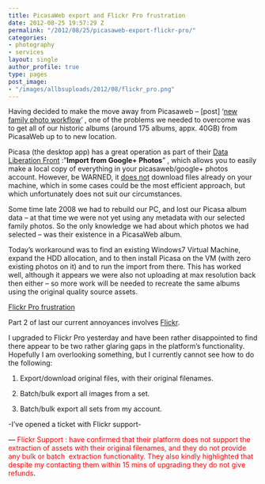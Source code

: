 ```yaml
---
title: PicasaWeb export and Flickr Pro frustration
date: 2012-08-25 19:57:29 Z
permalink: "/2012/08/25/picasaweb-export-flickr-pro/"
categories:
- photography
- services
layout: single
author_profile: true
type: pages
post_image:
- "/images/allbsuploads/2012/08/flickr_pro.png"
---
```


Having decided to make the move away from Picasaweb &#8211; [post] &#8216;<a title="New family photo workflow" href="/2012/08/17/family-photo-workflow/" target="_blank">new family photo workflow</a>&#8216; , one of the problems we needed to overcome was to get all of our historic albums (around 175 albums, appx. 40GB) from PicasaWeb up to to new location.

Picasa (the desktop app) has a great operation as part of their <a title="http://www.dataliberation.org/" href="http://www.dataliberation.org/" target="_blank">Data Liberation Front</a> :&#8221;**Import from Google+ Photos**&#8221; , which allows you to easily make a local copy of everything in your picasaweb/google+ photos account. However, be WARNED, it <span style="text-decoration: underline;">does not</span> download files already on your machine, which in some cases could be the most efficient approach, but which unfortunately does not suit our circumstances.

Some time late 2008 we had to rebuild our PC, and lost our Picasa album data &#8211; at that time we were not yet using any metadata with our selected family photos. So the only knowledge we had about which photos we had selected &#8211; was their existence in a PicasaWeb album.

Today&#8217;s workaround was to find an existing Windows7 Virtual Machine, expand the HDD allocation, and to then install Picasa on the VM (with zero existing photos on it) and to run the import from there. This has worked well, although it appears we were also not uploading at max resolution back then either &#8211; so more work will be needed to recreate the same albums using the original quality source assets.

<span style="text-decoration: underline;">Flickr Pro frustration</span>

Part 2 of last our current annoyances involves <span style="text-decoration: underline;">Flickr</span>.

I upgraded to Flickr Pro yesterday and have been rather disappointed to find there appear to be two rather glaring gaps in the platform&#8217;s functionality. Hopefully I am overlooking something, but I currently cannot see how to do the following:

1) Export/download original files, with their original filenames.

2) Batch/bulk export all images from a set.

3) Batch/bulk export all sets from my account.

-I&#8217;ve opened a ticket with Flickr support-

&#8212; <span style="color: #ff0000;">Flickr Support : have confirmed that their platform does not support the extraction of assets with their original filenames, and they do not provide any bulk or batch  extraction functionality. They also kindly highlighted that despite my contacting them within 15 mins of upgrading they do not give refunds</span>.

&nbsp;
